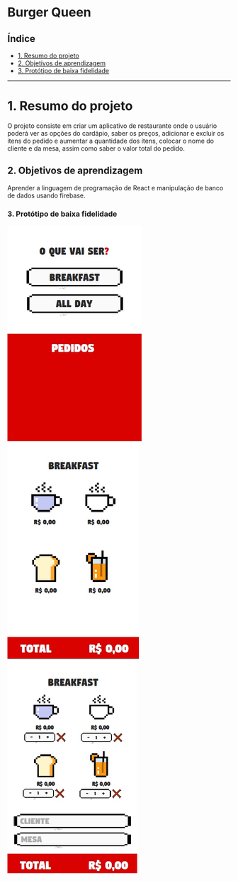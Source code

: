 # Burger Queen

## Índice

* [1. Resumo do projeto](#2-resumo-do-projeto)
* [2. Objetivos de aprendizagem](#3-objetivos-de-aprendizagem)
* [3. Protótipo de baixa fidelidade](#4-prototipo-de-baixa-fidelidade)

***

# 1. Resumo do projeto
O projeto consiste em criar um aplicativo de restaurante onde o usuário poderá ver as opções do cardápio,
saber os preços, adicionar e excluir os itens do pedido e aumentar a quantidade dos itens, colocar o nome do cliente e da mesa, assim como saber o valor total do pedido.

## 2. Objetivos de aprendizagem
Aprender a linguagem de programação de React e manipulação de banco de dados usando firebase.

### 3. Protótipo de baixa fidelidade
![Inicio](BurguerQueen.jpeg)
![Cardapio](cardapio.jpg)
![Resumo](resumo.jpg)


